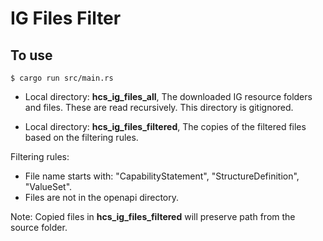 # IG Files Filter 

## To use 

```
$ cargo run src/main.rs 
```

- Local directory: __hcs_ig_files_all__, The downloaded IG resource folders and files. These are read recursively. This directory is gitignored. 

- Local directory: __hcs_ig_files_filtered__, The copies of the filtered files based on the filtering rules.

Filtering rules:
- File name starts with: "CapabilityStatement", "StructureDefinition", "ValueSet".
- Files are not in the openapi directory.

Note: Copied files in __hcs_ig_files_filtered__ will preserve path from the source folder.


